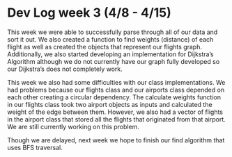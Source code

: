 # Dev Log week 3 (4/8 - 4/15)
This week we were able to successfully parse through all of our data and sort it out. We also created a function to find weights (distance) of each flight as well as created the objects that represent our flights graph. Additionally, we also started developing an implementation for Dijkstra’s Algorithm although we do not currently have our graph fully developed so our Dijkstra’s does not completely work.


This week we also had some difficulties with our class implementations. We had problems because our flights class and our airports class depended on each other creating a circular dependency. The calculate weights function in our flights class took two airport objects as inputs and calculated the weight of the edge between them. However, we also had a vector of flights in the airport class that stored all the flights that originated from that airport. We are still currently working on this problem.

Though we are delayed, next week we hope to finish our find algorithm that uses BFS traversal. 
